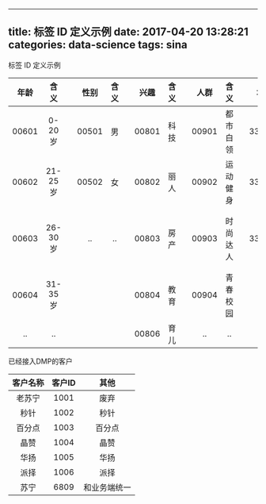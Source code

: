 
---
title: 标签 ID 定义示例
date: 2017-04-20 13:28:21
categories: data-science
tags: sina
---
 
标签 ID 定义示例

<!-- more -->

年龄 | 含义 | | 性别 | 含义 | | 兴趣 | 含义 | | 人群 | 含义 | | 地域 | 含义
:-------:  | :-------: | :-------:  | :-------: | :-------:  | :-------: | :-------:  | :-------: | :-------:  | :-------: | :-------:  | :-------: |  :-------:  | :-------: |
00601 | 0-20岁 | | 00501 | 男 | | 00801 | 科技 | | 00901 | 都市白领 | | 331001 | 北京
00602 | 21-25岁 | | 00502 | 女 | | 00802 | 丽人 | | 00902 | 运动健身 | | 331002 | 上海
00603 | 26-30岁 | | .. | .. | | 00803 | 房产 | | 00903 | 时尚达人 | | 332001 | 浙江省-杭州
00604 | 31-35岁 | | | | | 00804 | 教育 | | 00904 | 青春校园 | | .. | ..
.. | .. | | | | | 00806 | 育儿 | | .. | ..

已经接入DMP的客户

客户名称 | 客户ID | 其他
:-------:  | :-------: | :-------: 
老苏宁 | 1001 | 废弃
秒针 | 1002 | 秒针
百分点 | 1003 | 百分点
晶赞 | 1004 | 晶赞
华扬 | 1005 | 华扬
派择 | 1006 | 派择
苏宁 | 6809 | 和业务端统一

